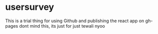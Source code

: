 # usersurvey
This is a trial thing for using Github and publishing the react app on gh-pages
dont mind this, its just for just tewali nyoo
